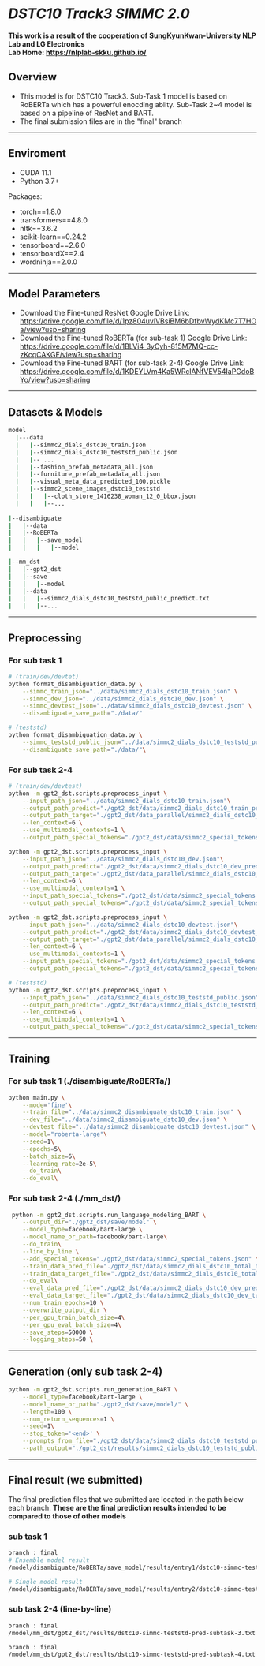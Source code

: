 # _DSTC10 Track3 SIMMC 2.0_
**This work is a result of the cooperation of SungKyunKwan-University NLP Lab and LG Electronics**\
**Lab Home: https://nlplab-skku.github.io/** 

## Overview
- This model is for DSTC10 Track3. Sub-Task 1 model is based on RoBERTa which has a powerful enocding ablity. Sub-Task 2~4 model is based on a pipeline of ResNet and BART.
- The final submission files are in the "final" branch
---
## Enviroment

- CUDA 11.1
- Python 3.7+

Packages:
- torch==1.8.0
- transformers==4.8.0
- nltk==3.6.2
- scikit-learn==0.24.2
- tensorboard==2.6.0
- tensorboardX==2.4
- wordninja==2.0.0
---
## Model Parameters
- Download the Fine-tuned ResNet
Google Drive Link: https://drive.google.com/file/d/1pz804uvlVBsiBM6bDfbvWydKMc7T7HOa/view?usp=sharing
- Download the Fine-tuned RoBERTa (for sub-task 1)
Google Drive Link: https://drive.google.com/file/d/1BLVi4_3yCyh-815M7MQ-cc-zKcqCAKGF/view?usp=sharing
- Download the Fine-tuned BART (for sub-task 2-4)
Google Drive Link: https://drive.google.com/file/d/1KDEYLVm4Ka5WRclANfVEV54IaPGdoBYo/view?usp=sharing
---
## Datasets & Models
```sh
model
  |---data
  |   |--simmc2_dials_dstc10_train.json                                               # The official data released (train)
  |   |--simmc2_dials_dstc10_teststd_public.json                            # The official data released (teststd)    
  |   |-- ...
  |   |--fashion_prefab_metadata_all.json                                           # The meta data released (Fashion)
  |   |--furniture_prefab_metadata_all.json                                        # The meta data released (Furniture)
  |   |--visual_meta_data_predicted_100.pickle                                # Predicted visual metadata of teststd, we got using ResNet
  |   |--simmc2_scene_images_dstc10_teststd
  |   |   |--cloth_store_1416238_woman_12_0_bbox.json
  |   |   |--...
  
|--disambiguate
|   |--data
|   |--RoBERTa
|   |   |--save_model
|   |   |   |--model                                                                                          # Place the downloaded fine-tuned RoBERTa, naemd 'model'

|--mm_dst
|   |--gpt2_dst
|   |--save
|   |   |--model                                                                                                # Place the downloaded fine-tuned BART, naemd 'model'
|   |--data
|   |   |--simmc2_dials_dstc10_teststd_public_predict.txt
|   |   |--...

```
---

## Preprocessing

### For sub task 1
```sh
# (train/dev/devtet)
python format_disambiguation_data.py \
	--simmc_train_json="../data/simmc2_dials_dstc10_train.json" \
	--simmc_dev_json="../data/simmc2_dials_dstc10_dev.json" \
	--simmc_devtest_json="../data/simmc2_dials_dstc10_devtest.json" \
	--disambiguate_save_path="./data/"

# (teststd)
python format_disambiguation_data.py \
	--simmc_teststd_public_json="../data/simmc2_dials_dstc10_teststd_public.json" \
	--disambiguate_save_path="./data/"\
```

### For sub task 2-4
```sh
# (train/dev/devtest)
python -m gpt2_dst.scripts.preprocess_input \
    --input_path_json="../data/simmc2_dials_dstc10_train.json"\
    --output_path_predict="./gpt2_dst/data/simmc2_dials_dstc10_train_predict.txt" \
    --output_path_target="./gpt2_dst/data_parallel/simmc2_dials_dstc10_train_target.txt" \
    --len_context=6 \
    --use_multimodal_contexts=1 \
    --output_path_special_tokens="./gpt2_dst/data/simmc2_special_tokens.json"

python -m gpt2_dst.scripts.preprocess_input \
    --input_path_json="../data/simmc2_dials_dstc10_dev.json"\
    --output_path_predict="./gpt2_dst/data/simmc2_dials_dstc10_dev_predict.txt" \
    --output_path_target="./gpt2_dst/data_parallel/simmc2_dials_dstc10_dev_target.txt" \
    --len_context=6 \
    --use_multimodal_contexts=1 \
    --input_path_special_tokens="./gpt2_dst/data/simmc2_special_tokens.json" \
    --output_path_special_tokens="./gpt2_dst/data/simmc2_special_tokens.json"

python -m gpt2_dst.scripts.preprocess_input \
    --input_path_json="../data/simmc2_dials_dstc10_devtest.json"\
    --output_path_predict="./gpt2_dst/data/simmc2_dials_dstc10_devtest_predict.txt" \
    --output_path_target="./gpt2_dst/data_parallel/simmc2_dials_dstc10_devtest_target.txt" \
    --len_context=6 \
    --use_multimodal_contexts=1 \
    --input_path_special_tokens="./gpt2_dst/data/simmc2_special_tokens.json" \
    --output_path_special_tokens="./gpt2_dst/data/simmc2_special_tokens.json"

# (teststd)
python -m gpt2_dst.scripts.preprocess_input \
    --input_path_json="../data/simmc2_dials_dstc10_teststd_public.json"\
    --output_path_predict="./gpt2_dst/data/simmc2_dials_dstc10_teststd_public_predict.txt" \
    --len_context=6 \
    --use_multimodal_contexts=1 \
    --output_path_special_tokens="./gpt2_dst/data/simmc2_special_tokens.json"
```

---
## Training
### For sub task 1 (./disambiguate/RoBERTa/)
```sh
python main.py \
    --mode='fine'\
    --train_file="../data/simmc2_disambiguate_dstc10_train.json" \
    --dev_file="../data/simmc2_disambiguate_dstc10_dev.json" \
    --devtest_file="../data/simmc2_disambiguate_dstc10_devtest.json" \
    --model="roberta-large"\
    --seed=1\
    --epochs=5\
    --batch_size=6\
    --learning_rate=2e-5\
    --do_train\
    --do_eval\
```

### For sub task 2-4 (./mm_dst/)
```sh
 python -m gpt2_dst.scripts.run_language_modeling_BART \
    --output_dir="./gpt2_dst/save/model" \
    --model_type=facebook/bart-large \
    --model_name_or_path=facebook/bart-large\
    --do_train\
    --line_by_line \
    --add_special_tokens="./gpt2_dst/data/simmc2_special_tokens.json" \
    --train_data_pred_file="./gpt2_dst/data/simmc2_dials_dstc10_total_train_predict.txt" \
    --train_data_target_file="./gpt2_dst/data/simmc2_dials_dstc10_total_train_target.txt" \
    --do_eval\
    --eval_data_pred_file="./gpt2_dst/data/simmc2_dials_dstc10_dev_predict.txt" \
    --eval_data_target_file="./gpt2_dst/data/simmc2_dials_dstc10_dev_target.txt" \
    --num_train_epochs=10 \
    --overwrite_output_dir \
    --per_gpu_train_batch_size=4\
    --per_gpu_eval_batch_size=4\
    --save_steps=50000 \
    --logging_steps=50 \
```

---
## Generation (only sub task 2-4)
```sh
python -m gpt2_dst.scripts.run_generation_BART \
    --model_type=facebook/bart-large \
    --model_name_or_path="./gpt2_dst/save/model/" \
    --length=100 \
    --num_return_sequences=1 \
    --seed=1\
    --stop_token='<end>' \
    --prompts_from_file="./gpt2_dst/data/simmc2_dials_dstc10_teststd_public_predict.txt" \
    --path_output="./gpt2_dst/results/simmc2_dials_dstc10_teststd_public_predicted.txt"\

```

---
## Final result (we submitted)
The final prediction files that we submitted are located in the path below each branch.
**These are the final prediction results intended to be compared to those of other models**
### sub task 1
```sh
branch : final
# Ensemble model result
/model/disambiguate/RoBERTa/save_model/results/entry1/dstc10-simmc-teststd-pred-subtask-1.json

# Single model result
/model/disambiguate/RoBERTa/save_model/results/entry2/dstc10-simmc-teststd-pred-subtask-1.json
```

### sub task 2-4 (line-by-line)
```sh
branch : final
/model/mm_dst/gpt2_dst/results/dstc10-simmc-teststd-pred-subtask-3.txt

branch : final
/model/mm_dst/gpt2_dst/results/dstc10-simmc-teststd-pred-subtask-4.txt
```
